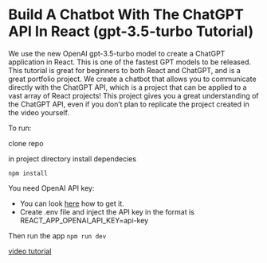 # Build A Chatbot With The ChatGPT API In React (gpt-3.5-turbo Tutorial)

We use the new OpenAI gpt-3.5-turbo model to create a ChatGPT application in React. This is one of the fastest GPT models to be released. This tutorial is great for beginners to both React and ChatGPT, and is a great portfolio project. We create a chatbot that allows you to communicate directly with the ChatGPT API, which is a project that can be applied to a vast array of React projects! This project gives you a great understanding of the ChatGPT API, even if you don’t plan to replicate the project created in the video yourself.


To run:

clone repo

in project directory install dependecies

```npm install```

You need OpenAI API key:
- You can look [here](https://www.onmsft.com/how-to/how-to-get-an-openai-api-key/) how to get it.
- Create .env file and inject the API key in the format is REACT_APP_OPENAI_API_KEY=api-key

Then run the app
```npm run dev```


[video tutorial](https://www.youtube.com/watch?v=Lag9Pj_33hM)